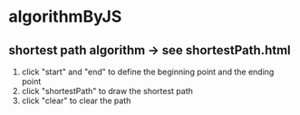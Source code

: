 # algorithmByJS
## shortest path algorithm -> see shortestPath.html
1. click "start" and "end" to define the beginning point and the ending point
2. click "shortestPath" to draw the shortest path
3. click "clear" to clear the path
